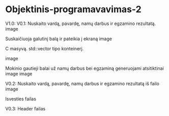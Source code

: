 # Objektinis-programavavimas-2
V1.0:
V0.1: Nuskaito vardą, pavardę, namų darbus ir egzamino rezultatą. image

Suskaičiuoja galutinį balą ir pateikia į ekraną image

C masyvą. std::vector tipo konteinerį.

image

Mokinio gautieji balai už namų darbus bei egzaminą generuojami atsitiktinai image image




V0.2: Nuskaito vardą, pavardę, namų darbus ir egzamino rezultatą iš failo image

Isvesties failas 



V0.3: Header failas
